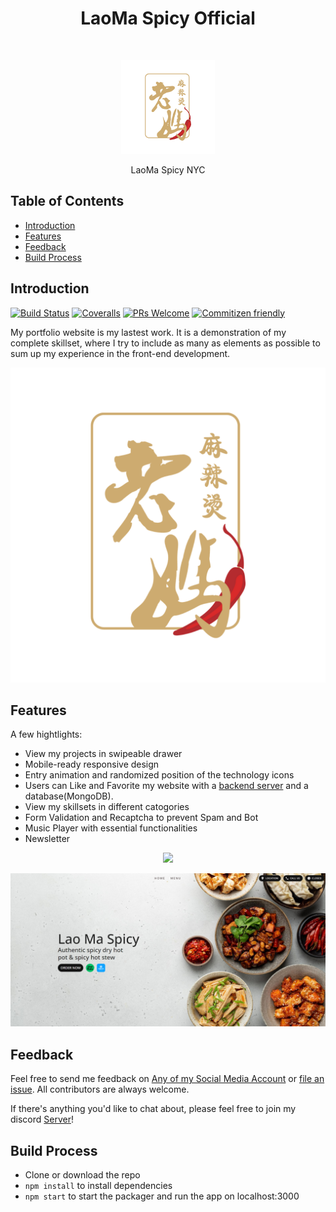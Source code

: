 <h1 align="center"> LaoMa Spicy Official</h1> <br>
<p align="center">
  <a href="https://laomaspicynyc.netlify.app/">
    <img alt="logo" title="logo" src="./laoma_cover.png" height="150">
  </a>
</p>

<p align="center">
  LaoMa Spicy NYC
</p>

<!-- START doctoc generated TOC please keep comment here to allow auto update -->
<!-- DON'T EDIT THIS SECTION, INSTEAD RE-RUN doctoc TO UPDATE -->

## Table of Contents

- [Introduction](#introduction)
- [Features](#features)
- [Feedback](#feedback)
- [Build Process](#build-process)

<!-- END doctoc generated TOC please keep comment here to allow auto update -->

## Introduction

[![Build Status](https://img.shields.io/travis/gitpoint/git-point.svg?style=flat-square)](https://travis-ci.org/gitpoint/git-point)
[![Coveralls](https://img.shields.io/coveralls/github/gitpoint/git-point.svg?style=flat-square)](https://coveralls.io/github/gitpoint/git-point)
[![PRs Welcome](https://img.shields.io/badge/PRs-welcome-brightgreen.svg?style=flat-square)](http://makeapullrequest.com)
[![Commitizen friendly](https://img.shields.io/badge/commitizen-friendly-brightgreen.svg?style=flat-square)](http://commitizen.github.io/cz-cli/)

My portfolio website is my lastest work. It is a demonstration of my complete skillset, where I try to include as many as elements as possible to sum up my experience in the front-end development.

<p align="center">
  <img src = "./laoma_cover.png" width=700>
</p>

## Features

A few hightlights:

- View my projects in swipeable drawer
- Mobile-ready responsive design
- Entry animation and randomized position of the technology icons
- Users can Like and Favorite my website with a [backend server](https://github.com/AnthonyZhang220/portfolio-website-server) and a database(MongoDB).
- View my skillsets in different catogories
- Form Validation and Recaptcha to prevent Spam and Bot
- Music Player with essential functionalities
- Newsletter

<p align="center">
  <img src = "./laoma.gif" width=700>
</p>

<p align="center">
  <img src = "./laoma_hero.png" width=700>
</p>

## Feedback

Feel free to send me feedback on [Any of my Social Media Account](https://github.com/AnthonyZhang220) or [file an issue](https://github.com/AnthonyZhang220/portfolio-website/issues/new). All contributors are always welcome.

If there's anything you'd like to chat about, please feel free to join my discord [Server](https://discord.gg/xkPRmn2HRb)!

## Build Process

- Clone or download the repo
- `npm install` to install dependencies
- `npm start` to start the packager and run the app on localhost:3000

